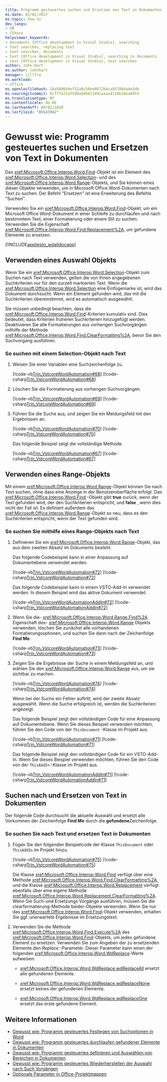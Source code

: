 ```yaml
---
title: Programm gesteuertes suchen und Ersetzen von Text in Dokumenten
ms.date: 02/02/2017
ms.topic: how-to
dev_langs:
- VB
- CSharp
helpviewer_keywords:
- documents [Office development in Visual Studio], searching
- text searches, replacing text
- text searches, documents
- text [Office development in Visual Studio], searching in documents
- text [Office development in Visual Studio], text searches
author: John-Hart
ms.author: johnhart
manager: jillfra
ms.workload:
- office
ms.openlocfilehash: 18a50d6d4ef52a0c50be0b72b4cab5706da4e2db
ms.sourcegitcommit: 6cfffa72af599a9d667249caaaa411bb28ea69fd
ms.translationtype: MT
ms.contentlocale: de-DE
ms.lasthandoff: 09/02/2020
ms.locfileid: "85547042"
---
```

# <a name="how-to-programmatically-search-for-and-replace-text-in-documents"></a>Gewusst wie: Programm gesteuertes suchen und Ersetzen von Text in Dokumenten
  Das <xref:Microsoft.Office.Interop.Word.Find>-Objekt ist ein Element des <xref:Microsoft.Office.Interop.Word.Selection>- und des <xref:Microsoft.Office.Interop.Word.Range>-Objekts, und Sie können eines dieser Objekte verwenden, um in Microsoft Office Word-Dokumenten nach Text zu suchen. Der Befehl "Ersetzen" ist eine Erweiterung des Befehls "Suchen".

 Verwenden Sie ein <xref:Microsoft.Office.Interop.Word.Find>-Objekt, um ein Microsoft Office Word-Dokument in einer Schleife zu durchlaufen und nach bestimmtem Text, einer Formatierung oder einem Stil zu suchen. Verwenden Sie die Eigenschaft <xref:Microsoft.Office.Interop.Word.Find.Replacement%2A>, um gefundene Elemente zu ersetzen.

 [!INCLUDE[appliesto_wdalldocapp](../vsto/includes/appliesto-wdalldocapp-md.md)]

## <a name="use-a-selection-object"></a>Verwenden eines Auswahl Objekts
 Wenn Sie ein <xref:Microsoft.Office.Interop.Word.Selection>-Objekt zum Suchen nach Text verwenden, gelten die von Ihnen angegebenen Suchkriterien nur für den zurzeit markierten Text. Wenn die <xref:Microsoft.Office.Interop.Word.Selection> eine Einfügemarke ist, wird das Dokument durchsucht. Wenn ein Element gefunden wird, das mit die Suchkriterien übereinstimmt, wird es automatisch ausgewählt.

 Sie müssen unbedingt beachten, dass die <xref:Microsoft.Office.Interop.Word.Find>-Kriterien kumulativ sind. Dies bedeutet, dass Kriterien früheren Suchkriterien hinzugefügt werden. Deaktivieren Sie alle Formatierungen aus vorherigen Suchvorgängen mithilfe der Methode <xref:Microsoft.Office.Interop.Word.Find.ClearFormatting%2A>, bevor Sie den Suchvorgang ausführen.

### <a name="to-find-text-using-a-selection-object"></a>So suchen mit einem Selection-Objekt nach Text

1. Weisen Sie einer Variablen eine Suchzeichenfolge zu.

    [!code-vb[Trin_VstcoreWordAutomation#68](../vsto/codesnippet/VisualBasic/Trin_VstcoreWordAutomationVB/ThisDocument.vb#68)]
    [!code-csharp[Trin_VstcoreWordAutomation#68](../vsto/codesnippet/CSharp/Trin_VstcoreWordAutomationCS/ThisDocument.cs#68)]

2. Löschen Sie die Formatierung aus vorherigen Suchvorgängen.

    [!code-vb[Trin_VstcoreWordAutomation#69](../vsto/codesnippet/VisualBasic/Trin_VstcoreWordAutomationVB/ThisDocument.vb#69)]
    [!code-csharp[Trin_VstcoreWordAutomation#69](../vsto/codesnippet/CSharp/Trin_VstcoreWordAutomationCS/ThisDocument.cs#69)]

3. Führen Sie die Suche aus, und zeigen Sie ein Meldungsfeld mit den Ergebnissen an.

    [!code-vb[Trin_VstcoreWordAutomation#70](../vsto/codesnippet/VisualBasic/Trin_VstcoreWordAutomationVB/ThisDocument.vb#70)]
    [!code-csharp[Trin_VstcoreWordAutomation#70](../vsto/codesnippet/CSharp/Trin_VstcoreWordAutomationCS/ThisDocument.cs#70)]

   Das folgende Beispiel zeigt die vollständige Methode.

   [!code-vb[Trin_VstcoreWordAutomation#67](../vsto/codesnippet/VisualBasic/Trin_VstcoreWordAutomationVB/ThisDocument.vb#67)]
   [!code-csharp[Trin_VstcoreWordAutomation#67](../vsto/codesnippet/CSharp/Trin_VstcoreWordAutomationCS/ThisDocument.cs#67)]

## <a name="use-a-range-object"></a>Verwenden eines Range-Objekts
 Mit einem <xref:Microsoft.Office.Interop.Word.Range>-Objekt können Sie nach Text suchen, ohne dass eine Anzeige in der Benutzeroberfläche erfolgt. Das <xref:Microsoft.Office.Interop.Word.Find> -Objekt gibt **true** zurück, wenn der Text gefunden wird, der den Suchkriterien entspricht, und **false** , wenn dies nicht der Fall ist. Es definiert außerdem das <xref:Microsoft.Office.Interop.Word.Range>-Objekt so neu, dass es den Suchkriterien entspricht, wenn der Text gefunden wird.

### <a name="to-find-text-using-a-range-object"></a>So suchen Sie mithilfe eines Range-Objekts nach Text

1. Definieren Sie ein <xref:Microsoft.Office.Interop.Word.Range>-Objekt, das aus dem zweiten Absatz im Dokuments besteht.

    Das folgende Codebeispiel kann in einer Anpassung auf Dokumentebene verwendet werden.

    [!code-vb[Trin_VstcoreWordAutomation#72](../vsto/codesnippet/VisualBasic/Trin_VstcoreWordAutomationVB/ThisDocument.vb#72)]
    [!code-csharp[Trin_VstcoreWordAutomation#72](../vsto/codesnippet/CSharp/Trin_VstcoreWordAutomationCS/ThisDocument.cs#72)]

    Das folgende Codebeispiel kann in einem VSTO-Add-In verwendet werden. In diesem Beispiel wird das aktive Dokument verwendet.

    [!code-vb[Trin_VstcoreWordAutomationAddIn#72](../vsto/codesnippet/VisualBasic/Trin_VstcoreWordAutomationAddIn/ThisAddIn.vb#72)]
    [!code-csharp[Trin_VstcoreWordAutomationAddIn#72](../vsto/codesnippet/CSharp/Trin_VstcoreWordAutomationAddIn/ThisAddIn.cs#72)]

2. Wenn Sie die- <xref:Microsoft.Office.Interop.Word.Range.Find%2A> Eigenschaft des- <xref:Microsoft.Office.Interop.Word.Range> Objekts verwenden, löschen Sie zunächst alle vorhandenen Formatierungsoptionen, und suchen Sie dann nach der Zeichenfolge **Find Me**.

    [!code-vb[Trin_VstcoreWordAutomation#73](../vsto/codesnippet/VisualBasic/Trin_VstcoreWordAutomationVB/ThisDocument.vb#73)]
    [!code-csharp[Trin_VstcoreWordAutomation#73](../vsto/codesnippet/CSharp/Trin_VstcoreWordAutomationCS/ThisDocument.cs#73)]

3. Zeigen Sie die Ergebnisse der Suche in einem Meldungsfeld an, und wählen Sie den <xref:Microsoft.Office.Interop.Word.Range> aus, um sie sichtbar zu machen.

    [!code-vb[Trin_VstcoreWordAutomation#74](../vsto/codesnippet/VisualBasic/Trin_VstcoreWordAutomationVB/ThisDocument.vb#74)]
    [!code-csharp[Trin_VstcoreWordAutomation#74](../vsto/codesnippet/CSharp/Trin_VstcoreWordAutomationCS/ThisDocument.cs#74)]

    Wenn bei der Suche ein Fehler auftritt, wird der zweite Absatz ausgewählt. Wenn die Suche erfolgreich ist, werden die Suchkriterien angezeigt.

   Das folgende Beispiel zeigt den vollständigen Code für eine Anpassung auf Dokumentebene. Wenn Sie dieses Beispiel verwenden möchten, führen Sie den Code von der `ThisDocument` -Klasse im Projekt aus.

   [!code-vb[Trin_VstcoreWordAutomation#71](../vsto/codesnippet/VisualBasic/Trin_VstcoreWordAutomationVB/ThisDocument.vb#71)]
   [!code-csharp[Trin_VstcoreWordAutomation#71](../vsto/codesnippet/CSharp/Trin_VstcoreWordAutomationCS/ThisDocument.cs#71)]

   Das folgende Beispiel zeigt den vollständigen Code für ein VSTO-Add-In. Wenn Sie dieses Beispiel verwenden möchten, führen Sie den Code von der `ThisAddIn` -Klasse im Projekt aus.

   [!code-vb[Trin_VstcoreWordAutomationAddIn#71](../vsto/codesnippet/VisualBasic/Trin_VstcoreWordAutomationAddIn/ThisAddIn.vb#71)]
   [!code-csharp[Trin_VstcoreWordAutomationAddIn#71](../vsto/codesnippet/CSharp/Trin_VstcoreWordAutomationAddIn/ThisAddIn.cs#71)]

## <a name="search-for-and-replace-text-in-documents"></a>Suchen nach und Ersetzen von Text in Dokumenten
 Der folgende Code durchsucht die aktuelle Auswahl und ersetzt alle Vorkommen der Zeichenfolge **Find Me** durch die **gefundene**Zeichenfolge.

### <a name="to-search-for-and-replace-text-in-documents"></a>So suchen Sie nach Text und ersetzen Text in Dokumenten

1. Fügen Sie den folgenden Beispielcode der Klasse `ThisDocument` oder `ThisAddIn` im Projekt hinzu.

     [!code-vb[Trin_VstcoreWordAutomation#75](../vsto/codesnippet/VisualBasic/Trin_VstcoreWordAutomationVB/ThisDocument.vb#75)]
     [!code-csharp[Trin_VstcoreWordAutomation#75](../vsto/codesnippet/CSharp/Trin_VstcoreWordAutomationCS/ThisDocument.cs#75)]

     Die Klasse <xref:Microsoft.Office.Interop.Word.Find> verfügt über eine Methode <xref:Microsoft.Office.Interop.Word.Find.ClearFormatting%2A>, und die Klasse <xref:Microsoft.Office.Interop.Word.Replacement> verfügt ebenfalls über eine eigene Methode <xref:Microsoft.Office.Interop.Word.Replacement.ClearFormatting%2A>. Wenn Sie Such-und Ersetzungs Vorgänge ausführen, müssen Sie die clearformatierung-Methode beider-Objekte verwenden. Wenn Sie nur das <xref:Microsoft.Office.Interop.Word.Find>-Objekt verwenden, erhalten Sie ggf. unerwartete Ergebnisse im Ersetzungstext.

2. Verwenden Sie die Methode <xref:Microsoft.Office.Interop.Word.Find.Execute%2A> des <xref:Microsoft.Office.Interop.Word.Find>-Objekts, um jedes gefundene Element zu ersetzen. Verwenden Sie zum Angeben der zu ersetzenden Elemente den *Replace* -Parameter. Dieser Parameter kann einen der folgenden <xref:Microsoft.Office.Interop.Word.WdReplace>-Werte aufweisen:

    - <xref:Microsoft.Office.Interop.Word.WdReplace.wdReplaceAll> ersetzt alle gefundenen Elemente.

    - <xref:Microsoft.Office.Interop.Word.WdReplace.wdReplaceNone> ersetzt keines der gefundenen Elemente.

    - <xref:Microsoft.Office.Interop.Word.WdReplace.wdReplaceOne> ersetzt das erste gefundene Element.

## <a name="see-also"></a>Weitere Informationen
- [Gewusst wie: Programm gesteuertes Festlegen von Suchoptionen in Word](../vsto/how-to-programmatically-set-search-options-in-word.md)
- [Gewusst wie: Programm gesteuertes durchlaufen gefundener Elemente in Dokumenten](../vsto/how-to-programmatically-loop-through-found-items-in-documents.md)
- [Gewusst wie: Programm gesteuertes definieren und Auswählen von Bereichen in Dokumenten](../vsto/how-to-programmatically-define-and-select-ranges-in-documents.md)
- [Gewusst wie: Programm gesteuertes Wiederherstellen der Auswahl nach Such Vorgängen](../vsto/how-to-programmatically-restore-selections-after-searches.md)
- [Optionale Parameter in Office-Projektmappen](../vsto/optional-parameters-in-office-solutions.md)
